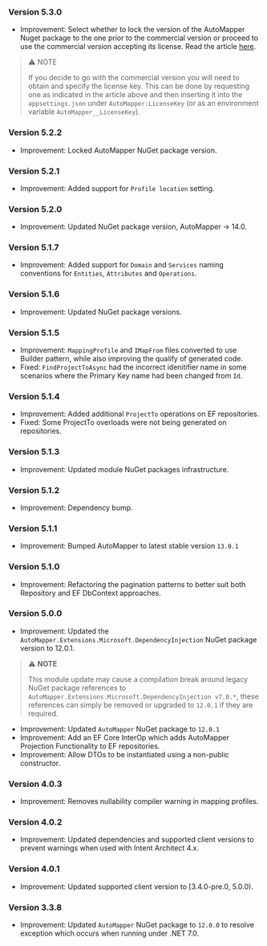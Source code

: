 ### Version 5.3.0

- Improvement: Select whether to lock the version of the AutoMapper Nuget package to the one prior to the commercial version or proceed to use the commercial version accepting its license. Read the article [here](https://www.jimmybogard.com/automapper-and-mediatr-commercial-editions-launch-today/).

> ⚠️ NOTE
>
> If you decide to go with the commercial version you will need to obtain and specify the license key.
> This can be done by requesting one as indicated in the article above and then inserting it into the `appsettings.json` under `AutoMapper:LicenseKey` (or as an environment variable `AutoMapper__LicenseKey`).

### Version 5.2.2

- Improvement: Locked AutoMapper NuGet package version.

### Version 5.2.1

- Improvement: Added support for `Profile location` setting.

### Version 5.2.0

- Improvement: Updated NuGet package version, AutoMapper -> 14.0.

### Version 5.1.7

- Improvement: Added support for `Domain` and `Services` naming conventions for `Entities`, `Attributes` and `Operations`.

### Version 5.1.6

- Improvement: Updated NuGet package versions.

### Version 5.1.5

- Improvement: `MappingProfile` and `IMapFrom` files converted to use Builder pattern, while also improving the qualify of generated code.
- Fixed: `FindProjectToAsync` had the incorrect idenitifier name in some scenarios where the Primary Key name had been changed from `Id`.

### Version 5.1.4

- Improvement: Added additional `ProjectTo` operations on EF repositories.
- Fixed: Some ProjectTo overloads were not being generated on repositories.

### Version 5.1.3

- Improvement: Updated module NuGet packages infrastructure.

### Version 5.1.2

- Improvement: Dependency bump.

### Version 5.1.1

- Improvement: Bumped AutoMapper to latest stable version `13.0.1`

### Version 5.1.0

- Improvement: Refactoring the pagination patterns to better suit both Repository and EF DbContext approaches.

### Version 5.0.0

- Improvement: Updated the `AutoMapper.Extensions.Microsoft.DependencyInjection` NuGet package version to 12.0.1.

> ⚠️ **NOTE**
>
> This module update may cause a compilation break around legacy NuGet package references to `AutoMapper.Extensions.Microsoft.DependencyInjection v7.0.*`, these references can simply be removed or upgraded to `12.0.1` if they are required.

- Improvement: Updated `AutoMapper` NuGet package to `12.0.1` 
- Improvement: Add an EF Core InterOp which adds AutoMapper  Projection Functionality to EF repositories.
- Improvement: Allow DTOs to be instantiated using a non-public constructor.

### Version 4.0.3

- Improvement: Removes nullability compiler warning in mapping profiles.

### Version 4.0.2

- Improvement: Updated dependencies and supported client versions to prevent warnings when used with Intent Architect 4.x.

### Version 4.0.1

- Improvement: Updated supported client version to [3.4.0-pre.0, 5.0.0).

### Version 3.3.8

- Improvement: Updated `AutoMapper` NuGet package to `12.0.0` to resolve exception which occurs when running under .NET 7.0.
